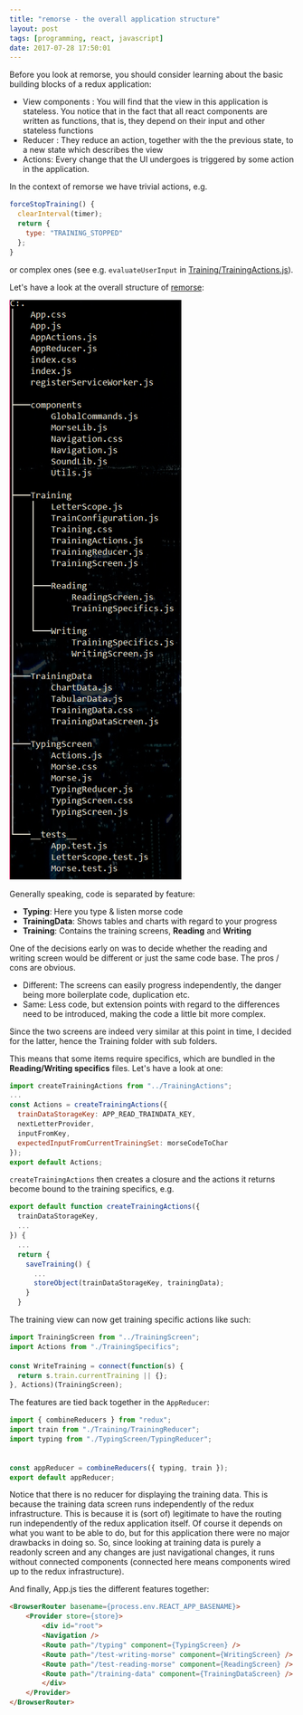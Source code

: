 ```yaml
---
title: "remorse - the overall application structure"
layout: post
tags: [programming, react, javascript]
date: 2017-07-28 17:50:01
---
```


Before you look at remorse, you should consider learning about the basic building blocks of a redux application:

* View components : You will find that the view in this application is stateless. You notice that in the fact that all react components are written as functions, that is, they depend on their input and other stateless functions
* Reducer : They reduce an action, together with the the previous state, to a new state which describes the view
* Actions: Every change that the UI undergoes is triggered by some action in the application. 

In the context of remorse we have trivial actions, e.g.

```javascript
forceStopTraining() {
  clearInterval(timer);
  return {
    type: "TRAINING_STOPPED"
  };
}
```

or complex ones (see e.g. `evaluateUserInput` in [Training/TrainingActions.js][2]).

Let's have a look at the overall structure of [remorse][1]:

![dir tree remorse](/assets/remorse-dir-structure.png)

Generally speaking, code is separated by feature:

* __Typing__: Here you type & listen morse code
* __TrainingData__: Shows tables and charts with regard to your progress
* __Training__: Contains the training screens, __Reading__ and __Writing__

One of the decisions early on was to decide whether the reading and writing screen would be different or just the same code base. The pros / cons are obvious.

* Different: The screens can easily progress independently, the danger being more boilerplate code, duplication etc.
* Same: Less code, but extension points with regard to the differences need to be introduced, making the code a little bit more complex.

Since the two screens are indeed very similar at this point in time, I decided for the latter, hence the Training folder with sub folders.

This means that some items require specifics, which are bundled in the __Reading/Writing specifics__ files. Let's have a look at one:

```javascript
import createTrainingActions from "../TrainingActions";
...
const Actions = createTrainingActions({
  trainDataStorageKey: APP_READ_TRAINDATA_KEY,
  nextLetterProvider,
  inputFromKey,
  expectedInputFromCurrentTrainingSet: morseCodeToChar
});
export default Actions;
```

`createTrainingActions` then creates a closure and the actions it returns become bound to the training specifics, e.g.

```javascript
export default function createTrainingActions({
  trainDataStorageKey,
  ...
}) {
  ...
  return {
    saveTraining() {
      ...
      storeObject(trainDataStorageKey, trainingData);
    }
  }
```

The training view can now get training specific actions like such:

```javascript
import TrainingScreen from "../TrainingScreen";
import Actions from "./TrainingSpecifics";

const WriteTraining = connect(function(s) {
  return s.train.currentTraining || {};
}, Actions)(TrainingScreen);
```

The features are tied back together in the `AppReducer`:

```javascript
import { combineReducers } from "redux";
import train from "./Training/TrainingReducer";
import typing from "./TypingScreen/TypingReducer";


const appReducer = combineReducers({ typing, train });
export default appReducer;
```

Notice that there is no reducer for displaying the training data. This is because the training data screen runs independently of the redux infrastructure. This is because it is (sort of) legitimate to have the routing run independently of the redux application itself. Of course it depends on what you want to be able to do, but for this application there were no major drawbacks in doing so. So, since looking at training data is purely a readonly screen and any changes are just navigational changes, it runs without connected components (connected here means components wired up to the redux infrastructure).

And finally, App.js ties the different features together:

```html
<BrowserRouter basename={process.env.REACT_APP_BASENAME}>
    <Provider store={store}>
        <div id="root">
        <Navigation />
        <Route path="/typing" component={TypingScreen} />
        <Route path="/test-writing-morse" component={WritingScreen} />
        <Route path="/test-reading-morse" component={ReadingScreen} />
        <Route path="/training-data" component={TrainingDataScreen} />
        </div>
    </Provider>
</BrowserRouter>
```

[1]: http://realfiction.net/remorse
[2]: https://github.com/flq/remorse/blob/master/src/Training/TrainingActions.js#L79
